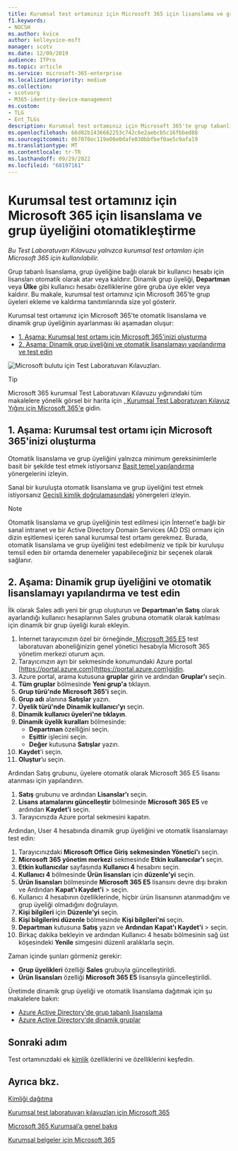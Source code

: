 ```yaml
---
title: Kurumsal test ortamınız için Microsoft 365 için lisanslama ve grup üyeliğini otomatikleştirme
f1.keywords:
- NOCSH
ms.author: kvice
author: kelleyvice-msft
manager: scotv
ms.date: 12/09/2019
audience: ITPro
ms.topic: article
ms.service: microsoft-365-enterprise
ms.localizationpriority: medium
ms.collection:
- scotvorg
- M365-identity-device-management
ms.custom:
- TLG
- Ent_TLGs
description: Kurumsal test ortamınız için Microsoft 365'te grup tabanlı lisanslama ve dinamik grup üyeliği yapılandırma.
ms.openlocfilehash: 66d82b1436662253c742c6e2aebcb5c16fbbed88
ms.sourcegitcommit: 0b7070ec119e00e0dafe030bbfbef0ae5c9afa19
ms.translationtype: MT
ms.contentlocale: tr-TR
ms.lasthandoff: 09/29/2022
ms.locfileid: "68197161"
---
```

# <a name="automate-licensing-and-group-membership-for-your-microsoft-365-for-enterprise-test-environment"></a>Kurumsal test ortamınız için Microsoft 365 için lisanslama ve grup üyeliğini otomatikleştirme

*Bu Test Laboratuvarı Kılavuzu yalnızca kurumsal test ortamları için Microsoft 365 için kullanılabilir.*

Grup tabanlı lisanslama, grup üyeliğine bağlı olarak bir kullanıcı hesabı için lisansları otomatik olarak atar veya kaldırır. Dinamik grup üyeliği, **Departman** veya **Ülke** gibi kullanıcı hesabı özelliklerine göre gruba üye ekler veya kaldırır. Bu makale, kurumsal test ortamınız için Microsoft 365'te grup üyeleri ekleme ve kaldırma tanıtımlarında size yol gösterir.

Kurumsal test ortamınız için Microsoft 365'te otomatik lisanslama ve dinamik grup üyeliğinin ayarlanması iki aşamadan oluşur:

- [1. Aşama: Kurumsal test ortamı için Microsoft 365'inizi oluşturma](#phase-1-build-out-your-microsoft-365-for-enterprise-test-environment)
- [2. Aşama: Dinamik grup üyeliğini ve otomatik lisanslamayı yapılandırma ve test edin](#phase-2-configure-and-test-dynamic-group-membership-and-automatic-licensing)

![Microsoft bulutu için Test Laboratuvarı Kılavuzları.](../media/m365-enterprise-test-lab-guides/cloud-tlg-icon.png) 
    
> [!TIP]
> Microsoft 365 kurumsal Test Laboratuvarı Kılavuzu yığınındaki tüm makalelere yönelik görsel bir harita için [, Kurumsal Test Laboratuvarı Kılavuz Yığını için Microsoft 365'e](../downloads/Microsoft365EnterpriseTLGStack.pdf) gidin.
  
## <a name="phase-1-build-out-your-microsoft-365-for-enterprise-test-environment"></a>1. Aşama: Kurumsal test ortamı için Microsoft 365'inizi oluşturma

Otomatik lisanslama ve grup üyeliğini yalnızca minimum gereksinimlerle basit bir şekilde test etmek istiyorsanız [Basit temel yapılandırma](lightweight-base-configuration-microsoft-365-enterprise.md) yönergelerini izleyin.
  
Sanal bir kuruluşta otomatik lisanslama ve grup üyeliğini test etmek istiyorsanız [Geçişli kimlik doğrulamasındaki](pass-through-auth-m365-ent-test-environment.md) yönergeleri izleyin.
  
> [!NOTE]
> Otomatik lisanslama ve grup üyeliğinin test edilmesi için İnternet'e bağlı bir sanal intranet ve bir Active Directory Domain Services (AD DS) ormanı için dizin eşitlemesi içeren sanal kurumsal test ortamı gerekmez. Burada, otomatik lisanslama ve grup üyeliğini test edebilmeniz ve tipik bir kuruluşu temsil eden bir ortamda denemeler yapabileceğiniz bir seçenek olarak sağlanır.
  
## <a name="phase-2-configure-and-test-dynamic-group-membership-and-automatic-licensing"></a>2. Aşama: Dinamik grup üyeliğini ve otomatik lisanslamayı yapılandırma ve test edin

İlk olarak Sales adlı yeni bir grup oluşturun ve **Departman'ın** **Satış** olarak ayarlandığı kullanıcı hesaplarının Sales grubuna otomatik olarak katılması için dinamik bir grup üyeliği kuralı ekleyin.

1. İnternet tarayıcınızın özel bir örneğinde[, Microsoft 365 E5](https://admin.microsoft.com) test laboratuvarı aboneliğinizin genel yönetici hesabıyla Microsoft 365 yönetim merkezi oturum açın.
2. Tarayıcınızın ayrı bir sekmesinde konumundaki Azure portal [https://portal.azure.com](https://portal.azure.com)gidin.
3. Azure portal, arama kutusuna **gruplar** girin ve ardından **Gruplar'ı** seçin.
4. **Tüm gruplar** bölmesinde **Yeni grup'a** tıklayın.
5. **Grup türü'nde** **Microsoft 365'i** seçin.
6. **Grup adı** alanına **Satışlar** yazın.
7. **Üyelik türü'nde** **Dinamik kullanıcı'yı** seçin.
8. **Dinamik kullanıcı üyeleri'ne tıklayın**.
9. **Dinamik üyelik kuralları** bölmesinde: 
   - **Departman** özelliğini seçin.
   - **Eşittir** işlecini seçin.
   - **Değer** kutusuna **Satışlar** yazın.
10. **Kaydet**'i seçin.
11. **Oluştur**’u seçin.

Ardından Satış grubunu, üyelere otomatik olarak Microsoft 365 E5 lisansı atanması için yapılandırın.

1. **Satış** grubunu ve ardından **Lisanslar'ı** seçin.
2. **Lisans atamalarını güncelleştir** bölmesinde **Microsoft 365 E5** ve ardından **Kaydet'i** seçin.
3. Tarayıcınızda Azure portal sekmesini kapatın.

Ardından, User 4 hesabında dinamik grup üyeliğini ve otomatik lisanslamayı test edin:

1. Tarayıcınızdaki **Microsoft Office Giriş** **sekmesinden Yönetici'ı** seçin.
2. **Microsoft 365 yönetim merkezi** sekmesinde **Etkin kullanıcılar'ı** seçin.
3. **Etkin kullanıcılar** sayfasında **Kullanıcı 4** hesabını seçin.
4. **Kullanıcı 4** bölmesinde **Ürün lisansları** için **düzenle'yi** seçin.
5. **Ürün lisansları** bölmesinde **Microsoft 365 E5** lisansını devre dışı bırakın ve Ardından **Kapat'ı Kaydet'i** >  seçin.
6. Kullanıcı 4 hesabının özelliklerinde, hiçbir ürün lisansının atanmadığını ve grup üyeliği olmadığını doğrulayın.
7. **Kişi bilgileri** için **Düzenle'yi** seçin.
8. **Kişi bilgilerini düzenle** bölmesinde **Kişi bilgileri'ni** seçin.
9. **Departman** kutusuna **Satış** yazın ve **Ardından** **Kapat'ı Kaydet'i** >  seçin.
10. Birkaç dakika bekleyin ve ardından Kullanıcı 4 hesabı bölmesinin sağ üst köşesindeki **Yenile** simgesini düzenli aralıklarla seçin.

Zaman içinde şunları görmeniz gerekir:

- **Grup üyelikleri** özelliği **Sales** grubuyla güncelleştirildi.
- **Ürün lisansları** özelliği **Microsoft 365 E5** lisansıyla güncelleştirildi.

Üretimde dinamik grup üyeliği ve otomatik lisanslama dağıtmak için şu makalelere bakın:

- [Azure Active Directory'de grup tabanlı lisanslama](/azure/active-directory/fundamentals/active-directory-licensing-whatis-azure-portal)
- [Azure Active Directory'de dinamik gruplar](/azure/active-directory/users-groups-roles/groups-create-rule)

## <a name="next-step"></a>Sonraki adım

Test ortamınızdaki ek [kimlik](m365-enterprise-test-lab-guides.md#identity) özelliklerini ve özelliklerini keşfedin.

## <a name="see-also"></a>Ayrıca bkz.

[Kimliği dağıtma](deploy-identity-solution-overview.md)

[Kurumsal test laboratuvarı kılavuzları için Microsoft 365](m365-enterprise-test-lab-guides.md)

[Microsoft 365 Kurumsal’a genel bakış](microsoft-365-overview.md)

[Kurumsal belgeler için Microsoft 365](/microsoft-365-enterprise/)